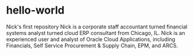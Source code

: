 # hello-world
Nick's first repository
Nick is a corporate staff accountant turned financial systems analyst turned cloud ERP consultant from Chicago, IL.
Nick is an experienced user and analyst of Oracle Cloud Applications, including Financials, Self Service Procurement & Supply Chain, EPM, and ARCS.
